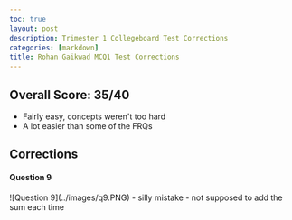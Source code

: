 ```yaml
---
toc: true
layout: post
description: Trimester 1 Collegeboard Test Corrections
categories: [markdown]
title: Rohan Gaikwad MCQ1 Test Corrections
---
```


## Overall Score: 35/40
- Fairly easy, concepts weren't too hard
- A lot easier than some of the FRQs


## Corrections
<h4> Question 9 </h4>
![Question 9](../images/q9.PNG)
- silly mistake
- not supposed to add the sum each time
  

